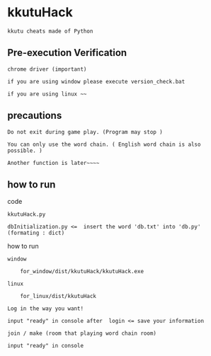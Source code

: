 # kkutuHack

    kkutu cheats made of Python

## Pre-execution Verification

    chrome driver (important)

    if you are using window please execute version_check.bat

    if you are using linux ~~

## precautions

    Do not exit during game play. (Program may stop )
  
    You can only use the word chain. ( English word chain is also possible. )
  
    Another function is later~~~~
  
## how to run

  code
   
    kkutuHack.py
    
    dbInitialization.py <=  insert the word 'db.txt' into 'db.py' (formating : dict) 

  how to run

    window
    
        for_window/dist/kkutuHack/kkutuHack.exe 
    
    linux
    
        for_linux/dist/kkutuHack

    Log in the way you want!
  
    input "ready" in console after  login <= save your information
  
    join / make (room that playing word chain room)
    
    input "ready" in console
  